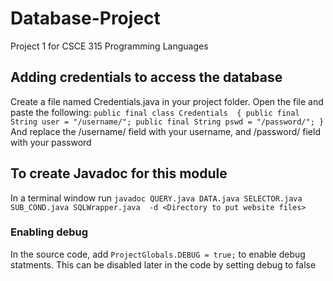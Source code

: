 # Database-Project

Project 1 for CSCE 315 Programming Languages

## Adding credentials to access the database

Create a file named Credentials.java in your project folder.
Open the file and paste the following:
`public final class Credentials  {
    public final String user = "/username/";
    public final String pswd = "/password/";
}`
And replace the /username/ field with your username, and /password/ field with your password

## To create Javadoc for this module

In a terminal window run
`javadoc QUERY.java DATA.java SELECTOR.java SUB_COND.java SQLWrapper.java  -d <Directory to put website files>`

### Enabling debug

In the source code, add `ProjectGlobals.DEBUG = true;` to enable debug statments. This can be disabled later in the code by setting debug to false

